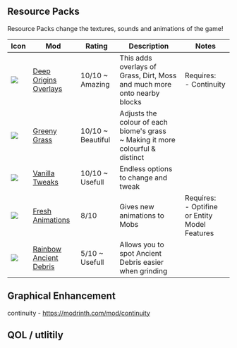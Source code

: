 ## Resource Packs
Resource Packs change the textures, sounds and animations of the game!

| Icon                                                                                     | Mod                                                                                                              | Rating            | Description                                                                        | Notes                                            |
| ---------------------------------------------------------------------------------------- | ---------------------------------------------------------------------------------------------------------------- | ----------------- | ---------------------------------------------------------------------------------- | ------------------------------------------------ |
| ![](https://cdn.modrinth.com/data/tOCRtfAR/f6cc525b2c8182da0eda51f94edf2915e5dc02a8.png) | [Deep Origins Overlays](https://modrinth.com/resourcepack/deep-origins-overlays/versions)                        | 10/10 ~ Amazing   | This adds overlays of Grass, Dirt, Moss and much more onto nearby blocks           | Requires:<br>- Continuity                        |
| ![](https://cdn.modrinth.com/data/KiuM0hih/d18a134c27128243fddb82a25358f026eeac245d.png) | [Greeny Grass]([https://modrinth.com/resourcepack/greeny-grass](https://modrinth.com/resourcepack/greeny-grass)) | 10/10 ~ Beautiful | Adjusts the colour of each biome's grass<br> ~ Making it more colourful & distinct |                                                  |
| ![](https://vanillatweaks.net/assets/images/logo.png)                                    | [Vanilla Tweaks]( 	https://vanillatweaks.net/picker/resource-packs/)                                             | 10/10 ~ Usefull   | Endless options to change and tweak                                                |                                                  |
| ![](https://cdn.modrinth.com/data/50dA9Sha/a49a324c9210aaf7f5899199af2eaf6ff345b4ef.png) | [Fresh Animations](https://modrinth.com/resourcepack/fresh-animations)                                           | 8/10              | Gives new animations to Mobs                                                       | Requires:<br>- Optifine or Entity Model Features |
| ![](https://cdn.modrinth.com/data/yIUjpHq1/b756a2d7fdd6c0c9474e7cccb351fa70b2062e7d.png) | [Rainbow Ancient Debris](https://modrinth.com/resourcepack/colored-ancient-debris/version/CSOjJskB)              | 5/10 ~ Usefull    | Allows you to spot Ancient Debris easier when grinding                                  |                                                  |

## Graphical Enhancement
continuity - https://modrinth.com/mod/continuity


## QOL / utlitily
